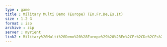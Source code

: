 ```yaml
---
type : game
title : Military Multi Demo (Europe) (En,Fr,De,Es,It)
size : 1.2 G
format : iso
archive : zip
server : myrient
link2 : Military%20Multi%20Demo%20%28Europe%29%20%28En%2CFr%2CDe%2CEs%2CIt%29
---
```

